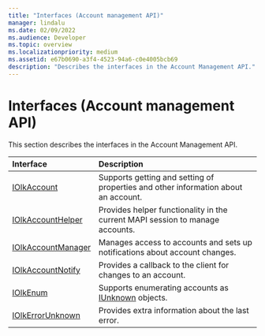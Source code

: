 ```yaml
---
title: "Interfaces (Account management API)"
manager: lindalu
ms.date: 02/09/2022
ms.audience: Developer
ms.topic: overview
ms.localizationpriority: medium
ms.assetid: e67b0690-a3f4-4523-94a6-c0e4005bcb69
description: "Describes the interfaces in the Account Management API."
---
```


# Interfaces (Account management API)

This section describes the interfaces in the Account Management API.
  
|**Interface**|**Description**|
|:-----|:-----|
|[IOlkAccount](iolkaccount.md) |Supports getting and setting of properties and other information about an account. |
|[IOlkAccountHelper](iolkaccounthelper.md) |Provides helper functionality in the current MAPI session to manage accounts. |
|[IOlkAccountManager](iolkaccountmanager.md) |Manages access to accounts and sets up notifications about account changes. |
|[IOlkAccountNotify](iolkaccountnotify.md) |Provides a callback to the client for changes to an account. |
|[IOlkEnum](iolkenum.md) |Supports enumerating accounts as [IUnknown](/cpp/atl/iunknown) objects. |
|[IOlkErrorUnknown](iolkerrorunknown.md) |Provides extra information about the last error. |
